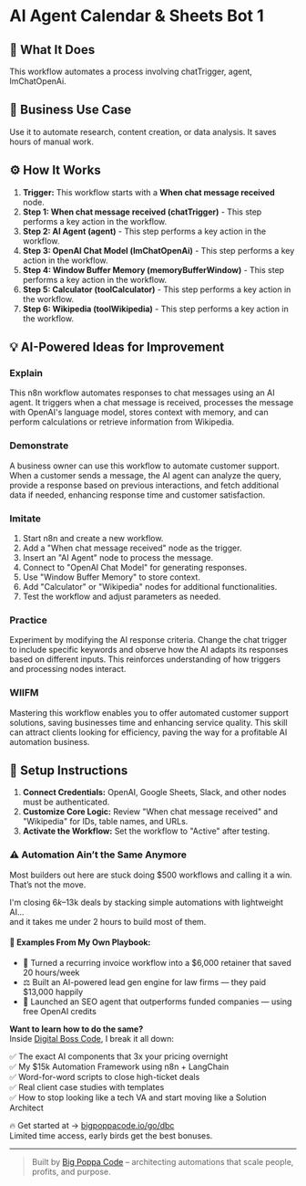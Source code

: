 # AI Agent Calendar & Sheets Bot   1

## 🚀 What It Does
This workflow automates a process involving chatTrigger, agent, lmChatOpenAi.

## 💼 Business Use Case
Use it to automate research, content creation, or data analysis. It saves hours of manual work.

## ⚙️ How It Works
1.  **Trigger:** This workflow starts with a **When chat message received** node.
2. **Step 1: When chat message received (chatTrigger)** - This step performs a key action in the workflow.
3. **Step 2: AI Agent (agent)** - This step performs a key action in the workflow.
4. **Step 3: OpenAI Chat Model (lmChatOpenAi)** - This step performs a key action in the workflow.
5. **Step 4: Window Buffer Memory (memoryBufferWindow)** - This step performs a key action in the workflow.
6. **Step 5: Calculator (toolCalculator)** - This step performs a key action in the workflow.
7. **Step 6: Wikipedia (toolWikipedia)** - This step performs a key action in the workflow.

## 💡 AI-Powered Ideas for Improvement
### Explain
This n8n workflow automates responses to chat messages using an AI agent. It triggers when a chat message is received, processes the message with OpenAI's language model, stores context with memory, and can perform calculations or retrieve information from Wikipedia.

### Demonstrate
A business owner can use this workflow to automate customer support. When a customer sends a message, the AI agent can analyze the query, provide a response based on previous interactions, and fetch additional data if needed, enhancing response time and customer satisfaction.

### Imitate
1. Start n8n and create a new workflow.
2. Add a "When chat message received" node as the trigger.
3. Insert an "AI Agent" node to process the message.
4. Connect to "OpenAI Chat Model" for generating responses.
5. Use "Window Buffer Memory" to store context.
6. Add "Calculator" or "Wikipedia" nodes for additional functionalities.
7. Test the workflow and adjust parameters as needed.

### Practice
Experiment by modifying the AI response criteria. Change the chat trigger to include specific keywords and observe how the AI adapts its responses based on different inputs. This reinforces understanding of how triggers and processing nodes interact.

### WIIFM
Mastering this workflow enables you to offer automated customer support solutions, saving businesses time and enhancing service quality. This skill can attract clients looking for efficiency, paving the way for a profitable AI automation business.

## 🔧 Setup Instructions
1. **Connect Credentials:** OpenAI, Google Sheets, Slack, and other nodes must be authenticated.
2. **Customize Core Logic:** Review "When chat message received" and "Wikipedia" for IDs, table names, and URLs.
3. **Activate the Workflow:** Set the workflow to "Active" after testing.

### ⚠️ Automation Ain’t the Same Anymore

Most builders out here are stuck doing $500 workflows and calling it a win.  
That’s not the move.  

I'm closing $6k–$13k deals by stacking simple automations with lightweight AI...  
and it takes me under 2 hours to build most of them.

#### 🧠 Examples From My Own Playbook:
- 🔁 Turned a recurring invoice workflow into a $6,000 retainer that saved 20 hours/week  
- ⚖️ Built an AI-powered lead gen engine for law firms — they paid $13,000 happily  
- 🚀 Launched an SEO agent that outperforms funded companies — using free OpenAI credits  

**Want to learn how to do the same?**  
Inside [Digital Boss Code](https://bigpoppacode.io/go/dbc), I break it all down:

✅ The exact AI components that 3x your pricing overnight  
✅ My $15k Automation Framework using n8n + LangChain  
✅ Word-for-word scripts to close high-ticket deals  
✅ Real client case studies with templates  
✅ How to stop looking like a tech VA and start moving like a Solution Architect  

🔥 Get started at → [bigpoppacode.io/go/dbc](https://bigpoppacode.io/go/dbc)  
Limited time access, early birds get the best bonuses.

---
> Built by [Big Poppa Code](https://bigpoppacode.io) – architecting automations that scale people, profits, and purpose.
